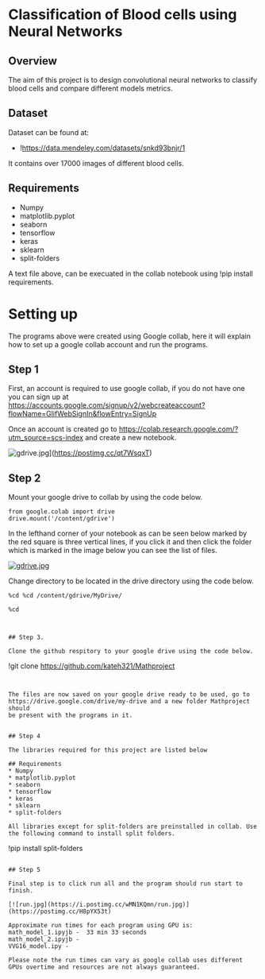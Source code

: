 # Classification of Blood cells using Neural Networks

## Overview
The aim of this project is to design convolutional neural networks to classify blood cells and compare different models metrics. 

## Dataset
Dataset can be found at:
* !https://data.mendeley.com/datasets/snkd93bnjr/1

It contains over 17000 images of different blood cells.
## Requirements
* Numpy
* matplotlib.pyplot
* seaborn
* tensorflow
* keras
* sklearn
* split-folders

A text file above, can be execuated in the collab notebook using !pip install requirements.


# Setting up 

The programs above were created using Google collab, here it will explain how to set up a google collab account and run the programs. 

## Step 1
First, an account is required to use google collab, if you do not have one you can sign up at https://accounts.google.com/signup/v2/webcreateaccount?flowName=GlifWebSignIn&flowEntry=SignUp

Once an account is created go to https://colab.research.google.com/?utm_source=scs-index and create a new notebook.

![gdrive.jpg](https://i.postimg.cc/tgdyHV1Y/gdrive.jpg)](https://postimg.cc/qt7WsqxT)



## Step 2

Mount your google drive to collab by using the code below.

```
from google.colab import drive
drive.mount('/content/gdrive')
```

In the lefthand corner of your notebook as can be seen below marked by the red square is three vertical lines, if you click it and then click the folder which is marked in the image below you can see the list of files.

[![gdrive.jpg](https://i.postimg.cc/c4cbZMTq/gdrive.jpg)](https://postimg.cc/zVVjFh9p)

Change directory to be located in the drive directory using the code below.

```
%cd %cd /content/gdrive/MyDrive/

```


```
%cd 



## Step 3.

Clone the github respitory to your google drive using the code below.

```
!git clone https://github.com/kateh321/Mathproject

```


The files are now saved on your google drive ready to be used, go to https://drive.google.com/drive/my-drive and a new folder Mathproject should 
be present with the programs in it.


## Step 4

The libraries required for this project are listed below

## Requirements
* Numpy
* matplotlib.pyplot
* seaborn
* tensorflow
* keras
* sklearn
* split-folders

All libraries except for split-folders are preinstalled in collab. Use the following command to install split folders.

```
!pip install split-folders
```

## Step 5

Final step is to click run all and the program should run start to finish.

[![run.jpg](https://i.postimg.cc/wMN1KQmn/run.jpg)](https://postimg.cc/H8pYX53t)

Approximate run times for each program using GPU is:
math_model_1.ipyjb -  33 min 33 seconds
math_model_2.ipyjb - 
VVG16_model.ipy -

Please note the run times can vary as google collab uses different GPUs overtime and resources are not always guaranteed.






